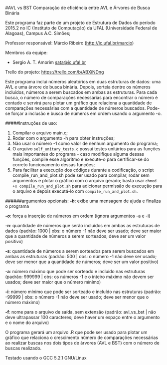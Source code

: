 #AVL vs BST
Comparação de eficiência entre AVL e Árvores de Busca Binária

Este programa faz parte de um projeto de Estrutura de Dados do período 2015.2 no IC (Instituto de Computação) da UFAL (Universidade Federal de Alagoas), Campus A.C. Simões;

Professor responsável: Márcio Ribeiro (http://ic.ufal.br/marcio)

Membros da equipe:
+ Sergio A. T. Amorim <sata@ic.ufal.br>

Trello do projeto: https://trello.com/b/ABXiNDng


Este programa inclui números aleatórios em duas estruturas de dados: uma AVL e uma árvore de busca binária. Depois, sorteia dentre os números incluídos, números a serem buscados em ambas as estruturas. Para cada busca, o número de comparações necessárias para encontrar o número é contado e servirá para plotar um gráfico que relaciona a quantidade de comparações necessárias com a quantidade de números buscados. Pode-se forçar a inclusão e busca de números em ordem usando o argumento -o.



#####Instruções de uso:
1. Compilar o arquivo main.c;
2. Rodar com o argumento -h para obter instruções;
3. Não usar o número -1 como valor de nenhum argumento do programa;
4. O arquivo `self_unitary_tests.c` possui testes unitários para as funções mais importantes do programa - caso modifique alguma dessas funções, compile esse algoritmo e execute-o para certificar-se do correto funcionamento dessas funções;
5. Para facilitar a execução dos códigos durante a codificação, o script compile\_run\_and_plot.sh pode ser usado para compilar, rodar sem argumentos e plotar o gráfico com o arquivo gerado; basta usar `chmod +x compile_run_and_plot.sh` para adicionar permissão de execução para o arquivo e depois executá-lo com `compile_run_and_plot.sh`.

######argumentos opcionais:
**_-h_**: exibe uma mensagem de ajuda e finaliza o programa

**_-o_**: força a inserção de números em ordem (ignora argumentos -a e -i)

**-n**:
quantidade de números que serão incluídos em ambas as estruturas de dados (padrão: 1000 | obs: o número -1 não deve ser usado; deve ser maior que a quantidade de números a serem sorteados; deve ser um valor positivo)
	
**-s**:
quantidade de números a serem sorteados para serem buscados em
ambas as estruturas (padrão: 500 | obs: o número -1 não deve
ser usado; deve ser menor que a quantidade de números; deve ser
um valor positivo)

**-a**:	número máximo que pode ser sorteado e incluído nas estruturas	(padrão: 999999 | obs: os números -1 e o inteiro máximo não devem ser usados; deve ser maior que o número mínimo)
	
**-i**: número mínimo que pode ser sorteado e incluído nas estruturas (padrão: -99999 | obs: o número -1 não deve ser usado; deve ser menor que o número máximo)

**-f**: nome para o arquivo de saída, sem extensão (padrão: avl_vs_bst | não deve ultrapassar 100 caracteres; deve haver um espaço entre o argumento e o nome do arquivo)


O programa gerará um arquivo .R que pode ser usado para plotar um gráfico que relaciona o crescimento número de comparações necessárias ao realizar buscas nos dois tipos de árvores (AVL e BST) com o número de buscas realizado.


Testado usando o GCC 5.2.1 GNU/Linux
